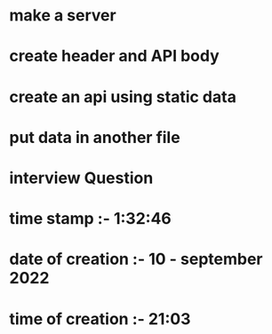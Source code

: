 # make a server
# create header and API body
# create an api using static data
# put data in another file
# interview Question

# time stamp :- 1:32:46
# date of creation :- 10 - september 2022
# time of creation :- 21:03